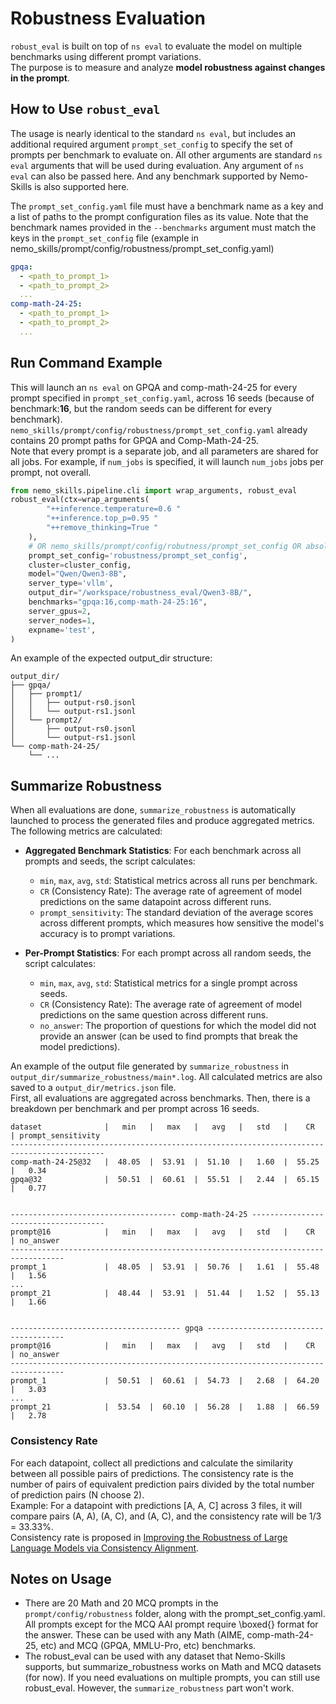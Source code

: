 # Robustness Evaluation
`robust_eval` is built on top of `ns eval` to evaluate the model on multiple benchmarks using different prompt variations.</br>
 The purpose is to measure and analyze **model robustness against changes in the prompt**.


## How to Use `robust_eval`

The usage is nearly identical to the standard `ns eval`, but includes an additional required argument `prompt_set_config` to specify the set of prompts per benchmark to evaluate on. All other arguments are standard `ns eval` arguments that will be used during evaluation. Any argument of `ns eval` can also be passed here. And any benchmark supported by Nemo-Skills is also supported here.

The `prompt_set_config.yaml` file must have a benchmark name as a key and a list of paths to the prompt configuration files as its value.
Note that the benchmark names provided in the `--benchmarks` argument must match the keys in the `prompt_set_config` file (example in nemo_skills/prompt/config/robustness/prompt_set_config.yaml)

```yaml
gpqa:
  - <path_to_prompt_1>
  - <path_to_prompt_2>
  ...
comp-math-24-25:
  - <path_to_prompt_1>
  - <path_to_prompt_2>
  ...
```

## Run Command Example
This will launch an `ns eval` on GPQA and comp-math-24-25 for every prompt specified in `prompt_set_config.yaml`, across 16 seeds (because of benchmark:**16**, but the random seeds can be different for every benchmark). </br> `nemo_skills/prompt/config/robustness/prompt_set_config.yaml` already contains 20 prompt paths for GPQA and Comp-Math-24-25.</br>
Note that every prompt is a separate job, and all parameters are shared for all jobs. For example, if `num_jobs` is specified, it will launch `num_jobs` jobs per prompt, not overall.

```python
from nemo_skills.pipeline.cli import wrap_arguments, robust_eval
robust_eval(ctx=wrap_arguments(
        "++inference.temperature=0.6 "
        "++inference.top_p=0.95 "
        "++remove_thinking=True "
    ),
    # OR nemo_skills/prompt/config/robutness/prompt_set_config OR absolute path to .yaml file
    prompt_set_config='robustness/prompt_set_config',
    cluster=cluster_config,
    model="Qwen/Qwen3-8B",
    server_type='vllm',
    output_dir="/workspace/robustness_eval/Qwen3-8B/",
    benchmarks="gpqa:16,comp-math-24-25:16",
    server_gpus=2,
    server_nodes=1,
    expname='test',
)
```

An example of the expected output_dir structure:
```
output_dir/
├── gpqa/
│   ├── prompt1/
│   │   ├── output-rs0.jsonl
│   │   └── output-rs1.jsonl
│   └── prompt2/
│       ├── output-rs0.jsonl
│       └── output-rs1.jsonl
└── comp-math-24-25/
    └── ...
```
## Summarize Robustness
When all evaluations are done, `summarize_robustness` is automatically launched to process the generated files and produce aggregated metrics.
The following metrics are calculated:

* **Aggregated Benchmark Statistics**: For each benchmark across all prompts and seeds, the script calculates:
    - `min`, `max`, `avg`, `std`: Statistical metrics across all runs per benchmark.
    - `CR` (Consistency Rate): The average rate of agreement of model predictions on the same datapoint across different runs.
    - `prompt_sensitivity`: The standard deviation of the average scores across different prompts, which measures how sensitive the model's accuracy is to prompt variations.

* **Per-Prompt Statistics**: For each prompt across all random seeds, the script calculates:
    - `min`, `max`, `avg`, `std`: Statistical metrics for a single prompt across seeds.
    - `CR` (Consistency Rate): The average rate of agreement of model predictions on the same question across different runs.
    - `no_answer`: The proportion of questions for which the model did not provide an answer (can be used to find prompts that break the model predictions).


An example of the output file generated by `summarize_robustness` in `output_dir/summarize_robustness/main*.log`. All calculated metrics are also saved to a `output_dir/metrics.json` file. </br>
First, all evaluations are aggregated across benchmarks. Then, there is a breakdown per benchmark and per prompt across 16 seeds. </br>

```
dataset              |   min   |   max   |   avg   |   std   |    CR   | prompt_sensitivity
-------------------------------------------------------------------------------------------
comp-math-24-25@32   |  48.05  |  53.91  |  51.10  |   1.60  |  55.25  |   0.34
gpqa@32              |  50.51  |  60.61  |  55.51  |   2.44  |  65.15  |   0.77


------------------------------------- comp-math-24-25 -------------------------------------
prompt@16            |   min   |   max   |   avg   |   std   |    CR   | no_answer
----------------------------------------------------------------------------------
prompt_1             |  48.05  |  53.91  |  50.76  |   1.61  |  55.48  |   1.56
...
prompt_21            |  48.44  |  53.91  |  51.44  |   1.52  |  55.13  |   1.66


-------------------------------------- gpqa --------------------------------------
prompt@16            |   min   |   max   |   avg   |   std   |    CR   | no_answer
----------------------------------------------------------------------------------
prompt_1             |  50.51  |  60.61  |  54.73  |   2.68  |  64.20  |   3.03
...
prompt_21            |  53.54  |  60.10  |  56.28  |   1.88  |  66.59  |   2.78
```

### Consistency Rate
For each datapoint, collect all predictions and calculate the similarity between all possible pairs of predictions.
The consistency rate is the number of pairs of equivalent prediction pairs divided by the total number of prediction pairs (N choose 2).</br>
Example: For a datapoint with predictions [A, A, C] across 3 files, it will compare pairs (A, A), (A, C), and (A, C), and the consistency rate will be 1/3 = 33.33%.</br>
Consistency rate is proposed in [Improving the Robustness of Large Language Models via Consistency Alignment](https://arxiv.org/abs/2403.14221).

## Notes on Usage
- There are 20 Math and 20 MCQ prompts in the `prompt/config/robustness` folder, along with the prompt_set_config.yaml. All prompts except for the MCQ AAI prompt require \boxed{} format for the answer. These can be used with any Math (AIME, comp-math-24-25, etc) and MCQ (GPQA, MMLU-Pro, etc) benchmarks.
- The robust_eval can be used with any dataset that Nemo-Skills supports, but summarize_robustness works on Math and MCQ datasets (for now). If you need evaluations on multiple prompts, you can still use robust_eval. However, the `summarize_robustness` part won't work.
